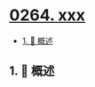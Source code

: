 # [0264. xxx](https://github.com/Tdahuyou/TNotes.leetcode/tree/main/notes/0264.%20xxx)

<!-- region:toc -->

- [1. 📝 概述](#1--概述)

<!-- endregion:toc -->

## 1. 📝 概述
